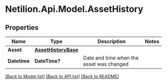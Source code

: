 # Netilion.Api.Model.AssetHistory
## Properties

Name | Type | Description | Notes
------------ | ------------- | ------------- | -------------
**Asset** | [**AssetHistoryBase**](AssetHistoryBase.md) |  | 
**Datetime** | **DateTime?** | Date and time when the asset was changed | 

[[Back to Model list]](../README.md#documentation-for-models) [[Back to API list]](../README.md#documentation-for-api-endpoints) [[Back to README]](../README.md)


